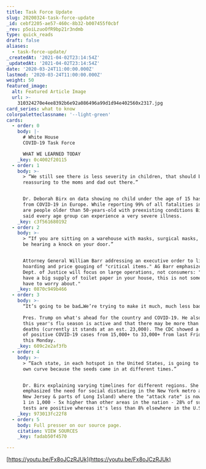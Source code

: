 ```yaml
---
title: Task Force Update
slug: 20200324-task-force-update
_id: cebf2205-ae57-460c-8b32-b007455f0cbf
_rev: p5oiLzuoOfR9bp21r3ndmb
type: quick_reads
draft: false
aliases:
  - task-force-update/
_createdAt: '2021-04-02T23:14:54Z'
_updatedAt: '2021-04-02T23:14:54Z'
date: '2020-03-24T11:00:00.000Z'
lastmod: '2020-03-24T11:00:00.000Z'
weight: 50
featured_image:
  alt: Featured Article Image
  url: >-
    310324270e4ee8392b6e92a086496a99d1d94e402560x2317.jpg
card_series: what to know
colorpaletteclassname: '--light-green'
cards:
  - order: 0
    body: |-
      # White House  
      COVID-19 Task Force

      WHAT WE LEARNED TODAY
    _key: 0c4002f20115
  - order: 1
    body: >-
      > “We still see there is less severity in children, that should be
      reassuring to the moms and dad out there.”


      Dr. Deborah Birx on data showing no child under the age of 15 has died
      from COVID-19 in Europe. While reporting 99% of all fatalities in Europe
      are people older than 50-years-old with preexisting conditions Birx also
      said every age group can experience a very severe illness.
    _key: c3f561680192
  - order: 2
    body: >-
      > “If you are sitting on a warehouse with masks, surgical masks, you will
      be hearing a knock on your door.”


      Attorney General William Barr addressing an executive order to limit
      hoarding and price gouging of "critical items." AG Barr emphasized the
      Dept. of Justice will focus on large operations, not consumers: "If you
      have a big supply of toilet paper in your house, this is not something you
      have to worry about."
    _key: 0870c949b466
  - order: 3
    body: >-
      “It’s going to be bad…We’re trying to make it much, much less bad.”  
        
      Pres. Trump on what's ahead for the country and COVID-19. He also noted
      this year's flu season is active and that there may be more than 50,000
      deaths (currently it stands at an est. 23,000). The CDC showed a doubling
      of positive COVID-19 cases from 15,000+ to 33,000+ from last Friday to
      this Monday.
    _key: 609c2e2af3fb
  - order: 4
    body: >-
      > “Each state, in each hotspot in the United States, is going to be its
      own curve because the seeds came in at different times.”


      Dr. Birx explaining varying timelines for different regions. She
      emphasized the need for social distancing in the New York metro area (NY,
      New Jersey & parts of Long Island) where the "attack rate" is now close to
      1 in 1,000 - 5x higher than other areas in the nation - 28% of submitted
      tests are positive whereas it's less than 8% elsewhere in the U.S..
    _key: 973013fc22f8
  - order: 5
    body: Full presser on our source page.
    citation: VIEW SOURCES
    _key: fadab50f4570

---
```

[https://youtu.be/Fx8oJCzRJUk](https://youtu.be/Fx8oJCzRJUk)